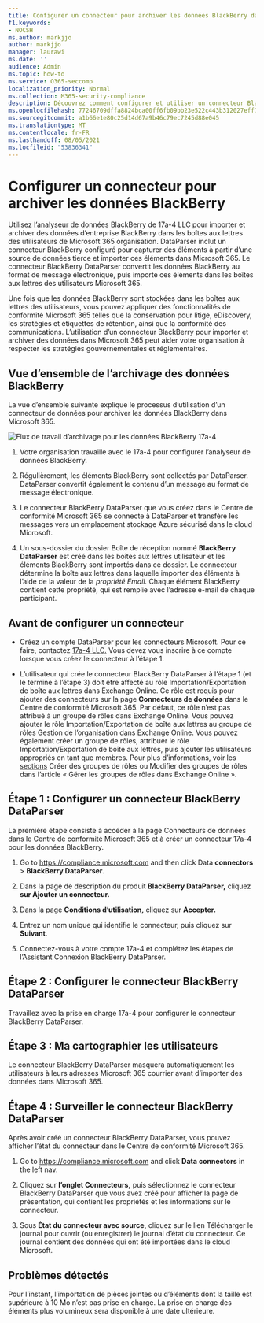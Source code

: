 ```yaml
---
title: Configurer un connecteur pour archiver les données BlackBerry dans Microsoft 365
f1.keywords:
- NOCSH
ms.author: markjjo
author: markjjo
manager: laurawi
ms.date: ''
audience: Admin
ms.topic: how-to
ms.service: O365-seccomp
localization_priority: Normal
ms.collection: M365-security-compliance
description: Découvrez comment configurer et utiliser un connecteur BlackBerry DataParser 17a-4 pour importer et archiver des données BlackBerry dans Microsoft 365.
ms.openlocfilehash: 77246709dffa8824bca00ff6fb09bb23e522c443b312027eff70962f57915cbf
ms.sourcegitcommit: a1b66e1e80c25d14d67a9b46c79ec7245d88e045
ms.translationtype: MT
ms.contentlocale: fr-FR
ms.lasthandoff: 08/05/2021
ms.locfileid: "53836341"
---
```

# <a name="set-up-a-connector-to-archive-blackberry-data"></a>Configurer un connecteur pour archiver les données BlackBerry

Utilisez [l’analyseur](https://www.17a-4.com/BlackBerry-dataparser/) de données BlackBerry de 17a-4 LLC pour importer et archiver des données d’entreprise BlackBerry dans les boîtes aux lettres des utilisateurs de Microsoft 365 organisation. DataParser inclut un connecteur BlackBerry configuré pour capturer des éléments à partir d’une source de données tierce et importer ces éléments dans Microsoft 365. Le connecteur BlackBerry DataParser convertit les données BlackBerry au format de message électronique, puis importe ces éléments dans les boîtes aux lettres des utilisateurs Microsoft 365.

Une fois que les données BlackBerry sont stockées dans les boîtes aux lettres des utilisateurs, vous pouvez appliquer des fonctionnalités de conformité Microsoft 365 telles que la conservation pour litige, eDiscovery, les stratégies et étiquettes de rétention, ainsi que la conformité des communications. L’utilisation d’un connecteur BlackBerry pour importer et archiver des données dans Microsoft 365 peut aider votre organisation à respecter les stratégies gouvernementales et réglementaires.

## <a name="overview-of-archiving-blackberry-data"></a>Vue d’ensemble de l’archivage des données BlackBerry

La vue d’ensemble suivante explique le processus d’utilisation d’un connecteur de données pour archiver les données BlackBerry dans Microsoft 365.

![Flux de travail d’archivage pour les données BlackBerry 17a-4](../media/BlackBerryDataParserConnectorWorkflow.png)

1. Votre organisation travaille avec le 17a-4 pour configurer l’analyseur de données BlackBerry.

2. Régulièrement, les éléments BlackBerry sont collectés par DataParser. DataParser convertit également le contenu d’un message au format de message électronique.

3. Le connecteur BlackBerry DataParser que vous créez dans le Centre de conformité Microsoft 365 se connecte à DataParser et transfère les messages vers un emplacement stockage Azure sécurisé dans le cloud Microsoft.

4. Un sous-dossier du dossier Boîte de réception nommé **BlackBerry DataParser** est créé dans les boîtes aux lettres utilisateur et les éléments BlackBerry sont importés dans ce dossier. Le connecteur détermine la boîte aux lettres dans laquelle importer des éléments à l’aide de la valeur de la *propriété Email.* Chaque élément BlackBerry contient cette propriété, qui est remplie avec l’adresse e-mail de chaque participant.

## <a name="before-you-set-up-a-connector"></a>Avant de configurer un connecteur

- Créez un compte DataParser pour les connecteurs Microsoft. Pour ce faire, contactez [17a-4 LLC.](https://www.17a-4.com/contact/) Vous devez vous inscrire à ce compte lorsque vous créez le connecteur à l’étape 1.

- L’utilisateur qui crée le connecteur BlackBerry DataParser à l’étape 1 (et le termine à l’étape 3) doit être affecté au rôle Importation/Exportation de boîte aux lettres dans Exchange Online. Ce rôle est requis pour ajouter des connecteurs sur la page **Connecteurs de données** dans le Centre de conformité Microsoft 365. Par défaut, ce rôle n’est pas attribué à un groupe de rôles dans Exchange Online. Vous pouvez ajouter le rôle Importation/Exportation de boîte aux lettres au groupe de rôles Gestion de l’organisation dans Exchange Online. Vous pouvez également créer un groupe de rôles, attribuer le rôle Importation/Exportation de boîte aux lettres, puis ajouter les utilisateurs appropriés en tant que membres. Pour plus d’informations, voir les [sections](/Exchange/permissions-exo/role-groups#modify-role-groups) Créer des groupes de rôles ou Modifier des groupes de rôles dans l’article « Gérer les groupes de rôles dans Exchange Online ». [](/Exchange/permissions-exo/role-groups#create-role-groups)

## <a name="step-1-set-up-a-blackberry-dataparser-connector"></a>Étape 1 : Configurer un connecteur BlackBerry DataParser

La première étape consiste à accéder à la page Connecteurs de données dans le Centre de conformité Microsoft 365 et à créer un connecteur 17a-4 pour les données BlackBerry.

1. Go to <https://compliance.microsoft.com> and then click Data **connectors**  >  **BlackBerry DataParser**.

2. Dans la page de description du produit **BlackBerry DataParser,** cliquez **sur Ajouter un connecteur.**

3. Dans la page **Conditions d’utilisation,** cliquez sur **Accepter.**

4. Entrez un nom unique qui identifie le connecteur, puis cliquez sur **Suivant**.

5. Connectez-vous à votre compte 17a-4 et complétez les étapes de l’Assistant Connexion BlackBerry DataParser.

## <a name="step-2-configure-the-blackberry-dataparser-connector"></a>Étape 2 : Configurer le connecteur BlackBerry DataParser

Travaillez avec la prise en charge 17a-4 pour configurer le connecteur BlackBerry DataParser.

## <a name="step-3-map-users"></a>Étape 3 : Ma cartographier les utilisateurs

Le connecteur BlackBerry DataParser masquera automatiquement les utilisateurs à leurs adresses Microsoft 365 courrier avant d’importer des données dans Microsoft 365.

## <a name="step-4-monitor-the-blackberry-dataparser-connector"></a>Étape 4 : Surveiller le connecteur BlackBerry DataParser

Après avoir créé un connecteur BlackBerry DataParser, vous pouvez afficher l’état du connecteur dans le Centre de conformité Microsoft 365.

1. Go to <https://compliance.microsoft.com> and click **Data connectors** in the left nav.

2. Cliquez sur **l’onglet Connecteurs,** puis sélectionnez le connecteur BlackBerry DataParser que vous avez créé pour afficher la page de présentation, qui contient les propriétés et les informations sur le connecteur.

3. Sous **État du connecteur avec source,** cliquez sur le lien Télécharger le journal pour ouvrir (ou enregistrer) le journal d’état du connecteur.  Ce journal contient des données qui ont été importées dans le cloud Microsoft.

## <a name="known-issues"></a>Problèmes détectés

Pour l’instant, l’importation de pièces jointes ou d’éléments dont la taille est supérieure à 10 Mo n’est pas prise en charge. La prise en charge des éléments plus volumineux sera disponible à une date ultérieure.